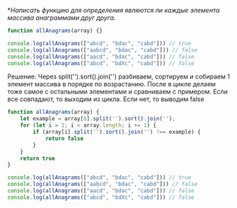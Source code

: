 **Написать функцию для определения являются ли каждые элемента массива анаграммами друг друга.*

```javascript
function allAnagrams(array) {} 

console.log(allAnagrams(["abcd", "bdac", "cabd"])) // true 
console.log(allAnagrams(["aabcd", "bdac", "cabd"])) // false 
console.log(allAnagrams(["aacd", "bdac", "cabd"])) // false 
console.log(allAnagrams(["abcd", "bdXc", "cabd"])) // false
```

Решение:
Через split('').sort().join('') разбиваем, сортируем и собираем 1 элемент массива в порядке по возрастанию. 
После в цикле делаем тоже самое с остальными элементами и сравниваем с примером. 
Если все совпадают, то выходим из цикла. Если нет, то выводим false
```javascript
function allAnagrams(array) {
	let example = array[0].split('').sort().join('');
	for (let i = 1; i < array.length; i += 1) {
		if (array[i].split('').sort().join('') !== example) {
			return false
		}
	}
	return true
}

console.log(allAnagrams(["abcd", "bdac", "cabd"])) // true
console.log(allAnagrams(["aabcd", "bdac", "cabd"])) // false
console.log(allAnagrams(["aacd", "bdac", "cabd"])) // false
console.log(allAnagrams(["abcd", "bdXc", "cabd"])) // false
```


